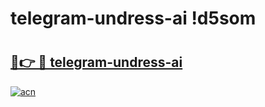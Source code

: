 # telegram-undress-ai !d5som

# <h2><a href="https://qhb1ud.esa.edu.pl?title=telegram-undress-ai&ref=d5som">🔗👉 🔴 telegram-undress-ai</a></h2>

[![acn](https://github.com/user-attachments/assets/0f9c940e-d8b0-45ae-aac7-cd30a18b3e1c)](https://qhb1ud.esa.edu.pl?title=telegram-undress-ai&ref=d5som)

